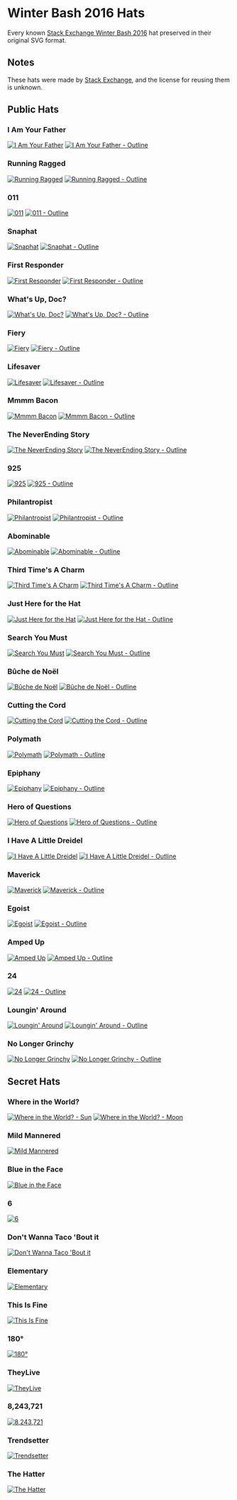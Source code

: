 # Winter Bash 2016 Hats

Every known [Stack Exchange Winter Bash 2016](https://winterbash2016.stackexchange.com/) hat preserved in their original SVG format.


## Notes

These hats were made by [Stack Exchange](https://stackexchange.com), and the license for reusing them is unknown.


## Public Hats

### I Am Your Father

[![I Am Your Father](hats/public/1-i-am-your-father.png)](hats/public/1-i-am-your-father.svg)
[![I Am Your Father - Outline](hats/public/1-i-am-your-father-outline.png)](hats/public/1-i-am-your-father-outline.svg)

### Running Ragged

[![Running Ragged](hats/public/2-running-ragged.png)](hats/public/2-running-ragged.svg)
[![Running Ragged - Outline](hats/public/2-running-ragged-outline.png)](hats/public/2-running-ragged-outline.svg)

### 011

[![011](hats/public/3-011.png)](hats/public/3-011.svg)
[![011 - Outline](hats/public/3-011-outline.png)](hats/public/3-011-outline.svg)

### Snaphat

[![Snaphat](hats/public/4-snaphat.png)](hats/public/4-snaphat.svg)
[![Snaphat - Outline](hats/public/4-snaphat-outline.png)](hats/public/4-snaphat-outline.svg)

### First Responder

[![First Responder](hats/public/5-first-responder.png)](hats/public/5-first-responder.svg)
[![First Responder - Outline](hats/public/5-first-responder-outline.png)](hats/public/5-first-responder-outline.svg)

### What's Up, Doc?

[![What's Up, Doc?](hats/public/6-whats-up-doc.png)](hats/public/6-whats-up-doc.svg)
[![What's Up, Doc? - Outline](hats/public/6-whats-up-doc-outline.png)](hats/public/6-whats-up-doc-outline.svg)

### Fiery

[![Fiery](hats/public/7-fiery.png)](hats/public/7-fiery.svg)
[![Fiery - Outline](hats/public/7-fiery-outline.png)](hats/public/7-fiery-outline.svg)

### Lifesaver

[![Lifesaver](hats/public/8-lifesaver.png)](hats/public/8-lifesaver.svg)
[![Lifesaver - Outline](hats/public/8-lifesaver-outline.png)](hats/public/8-lifesaver-outline.svg)

### Mmmm Bacon

[![Mmmm Bacon](hats/public/9-mmmm-bacon.png)](hats/public/9-mmmm-bacon.svg)
[![Mmmm Bacon - Outline](hats/public/9-mmmm-bacon-outline.png)](hats/public/9-mmmm-bacon-outline.svg)

### The NeverEnding Story

[![The NeverEnding Story](hats/public/10-the-neverending-story.png)](hats/public/10-the-neverending-story.svg)
[![The NeverEnding Story - Outline](hats/public/10-the-neverending-story-outline.png)](hats/public/10-the-neverending-story-outline.svg)

### 925

[![925](hats/public/11-925.png)](hats/public/11-925.svg)
[![925 - Outline](hats/public/11-925-outline.png)](hats/public/11-925-outline.svg)

### Philantropist

[![Philantropist](hats/public/12-philantropist.png)](hats/public/12-philantropist.svg)
[![Philantropist - Outline](hats/public/12-philantropist-outline.png)](hats/public/12-philantropist-outline.svg)

### Abominable

[![Abominable](hats/public/13-abominable.png)](hats/public/13-abominable.svg)
[![Abominable - Outline](hats/public/13-abominable-outline.png)](hats/public/13-abominable-outline.svg)

### Third Time's A Charm

[![Third Time's A Charm](hats/public/14-third-times-a-charm.png)](hats/public/14-third-times-a-charm.svg)
[![Third Time's A Charm - Outline](hats/public/14-third-times-a-charm-outline.png)](hats/public/14-third-times-a-charm-outline.svg)

### Just Here for the Hat

[![Just Here for the Hat](hats/public/15-just-here-for-the-hat.png)](hats/public/15-just-here-for-the-hat.svg)
[![Just Here for the Hat - Outline](hats/public/15-just-here-for-the-hat-outline.png)](hats/public/15-just-here-for-the-hat-outline.svg)

### Search You Must

[![Search You Must](hats/public/16-search-you-must.png)](hats/public/16-search-you-must.svg)
[![Search You Must - Outline](hats/public/16-search-you-must-outline.png)](hats/public/16-search-you-must-outline.svg)

### Bûche de Noël

[![Bûche de Noël](hats/public/17-buche-de-noel.png)](hats/public/17-buche-de-noel.svg)
[![Bûche de Noël - Outline](hats/public/17-buche-de-noel-outline.png)](hats/public/17-buche-de-noel-outline.svg)

### Cutting the Cord

[![Cutting the Cord](hats/public/18-cutting-the-cord.png)](hats/public/18-cutting-the-cord.svg)
[![Cutting the Cord - Outline](hats/public/18-cutting-the-cord-outline.png)](hats/public/18-cutting-the-cord-outline.svg)

### Polymath

[![Polymath](hats/public/19-polymath.png)](hats/public/19-polymath.svg)
[![Polymath - Outline](hats/public/19-polymath-outline.png)](hats/public/19-polymath-outline.svg)

### Epiphany

[![Epiphany](hats/public/20-epiphany.png)](hats/public/20-epiphany.svg)
[![Epiphany - Outline](hats/public/20-epiphany-outline.png)](hats/public/20-epiphany-outline.svg)

### Hero of Questions

[![Hero of Questions](hats/public/21-hero-of-questions.png)](hats/public/21-hero-of-questions.svg)
[![Hero of Questions - Outline](hats/public/21-hero-of-questions-outline.png)](hats/public/21-hero-of-questions-outline.svg)

### I Have A Little Dreidel

[![I Have A Little Dreidel](hats/public/22-i-have-a-little-dreidel.png)](hats/public/22-i-have-a-little-dreidel.svg)
[![I Have A Little Dreidel - Outline](hats/public/22-i-have-a-little-dreidel-outline.png)](hats/public/22-i-have-a-little-dreidel-outline.svg)

### Maverick

[![Maverick](hats/public/23-maverick.png)](hats/public/23-maverick.svg)
[![Maverick - Outline](hats/public/23-maverick-outline.png)](hats/public/23-maverick-outline.svg)

### Egoist

[![Egoist](hats/public/24-egoist.png)](hats/public/24-egoist.svg)
[![Egoist - Outline](hats/public/24-egoist-outline.png)](hats/public/24-egoist-outline.svg)

### Amped Up

[![Amped Up](hats/public/25-amped-up.png)](hats/public/25-amped-up.svg)
[![Amped Up - Outline](hats/public/25-amped-up-outline.png)](hats/public/25-amped-up-outline.svg)

### 24

[![24](hats/public/26-24.png)](hats/public/26-24.svg)
[![24 - Outline](hats/public/26-24-outline.png)](hats/public/26-24-outline.svg)

### Loungin' Around

[![Loungin' Around](hats/public/27-loungin-around.png)](hats/public/27-loungin-around.svg)
[![Loungin' Around - Outline](hats/public/27-loungin-around-outline.png)](hats/public/27-loungin-around-outline.svg)

### No Longer Grinchy

[![No Longer Grinchy](hats/public/28-no-longer-grinchy.png)](hats/public/28-no-longer-grinchy.svg)
[![No Longer Grinchy - Outline](hats/public/28-no-longer-grinchy-outline.png)](hats/public/28-no-longer-grinchy-outline.svg)


## Secret Hats

### Where in the World?

[![Where in the World? - Sun](hats/secret/where-in-the-world-sun.png)](hats/secret/where-in-the-world-sun.svg)
[![Where in the World? - Moon](hats/secret/where-in-the-world-moon.png)](hats/secret/where-in-the-world-moon.svg)

### Mild Mannered

[![Mild Mannered](hats/secret/mild-mannered.png)](hats/secret/mild-mannered.svg)

### Blue in the Face

[![Blue in the Face](hats/secret/blue-in-the-face.png)](hats/secret/blue-in-the-face.svg)

### 6

[![6](hats/secret/6.png)](hats/secret/6.svg)

### Don't Wanna Taco 'Bout it

[![Don't Wanna Taco 'Bout it](hats/secret/dont-wanna-taco-bout-it.png)](hats/secret/dont-wanna-taco-bout-it.svg)

### Elementary

[![Elementary](hats/secret/elementary.png)](hats/secret/elementary.svg)

### This Is Fine

[![This Is Fine](hats/secret/this-is-fine.png)](hats/secret/this-is-fine.svg)

### 180°

[![180°](hats/secret/180.png)](hats/secret/180.svg)

### TheyLive

[![TheyLive](hats/secret/they-live.png)](hats/secret/they-live.svg)

### 8,243,721

[![8,243,721](hats/secret/8243721.png)](hats/secret/8243721.svg)

### Trendsetter

[![Trendsetter](hats/secret/trendsetter.png)](hats/secret/trendsetter.svg)

### The Hatter

[![The Hatter](hats/secret/the-hatter.png)](hats/secret/the-hatter.svg)
